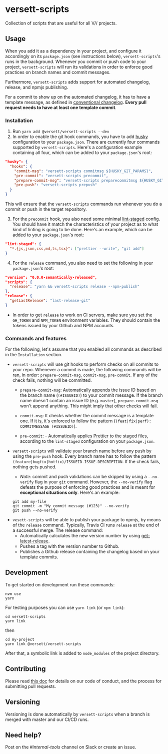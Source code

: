 # versett-scripts

Collection of scripts that are useful for all V// projects.

## Usage

When you add it as a dependency in your project, and configure it accordingly on its `package.json` (see instructions below), `versett-scripts`'s runs in the background.
Whenever you commit or push code to your project, `versett-scripts` will run its validations in order to enforce good practices on branch names and commit messages.

Furthermore, `versett-scripts` adds support for automated changelog, release, and npmjs publishing.

For a commit to show up on the automated changelog, it has to have a template message, as defined in [conventional changelog](https://github.com/conventional-changelog-archived-repos/conventional-changelog-angular/blob/master/convention.md). **Every pull request needs to have at least one template commit**.

### Installation

1. Run `yarn add @versett/versett-scripts --dev`
2. In order to enable the git hook commands, you have to add [husky](https://github.com/typicode/husky) configuration to your `package.json`. There are currently four commands supported by `versett-scripts`. Here's a configuration example containing all four, which can be added to your `package.json`'s root:

```json
"husky": {
  "hooks": {
    "commit-msg": "versett-scripts commitmsg ${HUSKY_GIT_PARAMS}",
    "pre-commit": "versett-scripts precommit",
    "prepare-commit-msg": "versett-scripts preparecommitmsg ${HUSKY_GIT_PARAMS}",
    "pre-push": "versett-scripts prepush"
  }
}
```

This will ensure that the `versett-scripts` commands run whenever you do a commit or push in the target repository.

3. For the `precommit` hook, you also need some minimal [lint-staged](https://github.com/okonet/lint-staged) config. You should have it match the characteristics of your project as to what kind of linting is going to be done. Here's an example, which can be added to your `package.json`'s root:

```json
"lint-staged": {
  "*.{js,json,css,md,ts,tsx}": ["prettier --write", "git add"]
}
```

4. For the `release` command, you also need to set the following in your `package.json`'s root:

```json
"version": "0.0.0-semantically-released",
"scripts": {
  "release": "yarn && versett-scripts release --npm-publish"
},
"release": {
  "getLastRelease": "last-release-git"
}
```

- In order to get `release` to work on CI servers, make sure you set the `GH_TOKEN` and `NPM_TOKEN` environment variables. They should contain the tokens issued by your Github and NPM accounts.

### Commands and features

For the following, let's assume that you enabled all commands as described in the `Installation` section.

- `versett-scripts` will use git hooks to perform checks on all commits to your repo. Whenever a commit is made, the following commands will be ran, in order: `prepare-commit-msg`, `commit-msg`, `pre-commit`. If any of the check fails, nothing will be committed.

  - `prepare-commit-msg`: Automatically appends the issue ID based on the branch name (`(#ISSUEID)`) to your commit message. If the branch name doesn't contain an issue ID (e.g. `master`), `prepare-commit-msg` won't append anything. This might imply that other checks will fail.

  - `commit-msg`: It checks whether the commit message is a template one. If it is, it's enforced to follow the pattern (`(feat|fix|perf): COMMITMESSAGE (#ISSUEID)`).

  - `pre-commit`: - Automatically applies [Prettier](https://github.com/prettier/prettier) to the staged files, according to the `lint-staged` configuration on your `package.json`.

- `versett-scripts` will validate your branch name before any push by using the `pre-push` hook. Every branch name has to follow the pattern `(feature|bugfix|hotfix)/ISSUEID-ISSUE-DESCRIPTION`. If the check fails, nothing gets pushed.

  - _Note:_ commit and push validations can be skipped by using a `--no-verify` flag in your `git` command. However, the `--no-verify` flag defeats the purpose of enforcing good practices and is meant for **exceptional situations only**. Here's an example:

  ```shell
  git add my-file
  git commit -m "My commit message (#123)" --no-verify
  git push --no-verify
  ```

* `vesett-scripts` will be able to publish your package to npmjs, by means of the `release` command. Typically, Travis CI runs `release` at the end of a successful merge. The release command:
  - Automatically calculates the new version number by using [get-latest-release](https://github.com/jxom/get-latest-release).
  - Pushes a tag with the version number to Github.
  - Publishes a Github release containing the changelog based on your template commits.

## Development

To get started on development run these commands:

```
nvm use
yarn
```

For testing purposes you can use `yarn link` (or `npm link`):

```
cd versett-scripts
yarn link
```

then

```
cd my-project
yarn link @versett/versett-scripts
```

After that, a symbolic link is added to `node_modules` of the project directory.

## Contributing

Please read [this doc](https://versett.quip.com/zyEcAZ0ZosJn/How-to-Contribute-Code) for details on our code of conduct, and the process for submitting pull requests.

## Versioning

Versioning is done automatically by `versett-scripts` when a branch is merged with master and our CI/CD runs.

## Need help?

Post on the _#internal-tools_ channel on Slack or create an issue.

